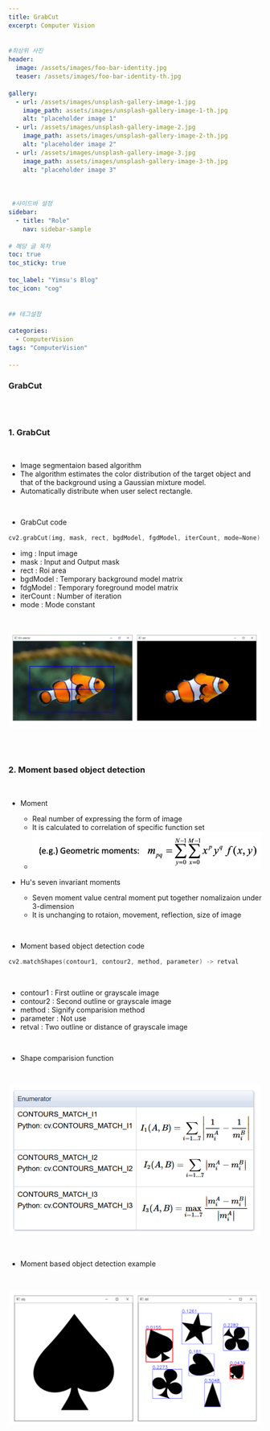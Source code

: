 ```yaml
---
title: GrabCut
excerpt: Computer Vision


#최상위 사진
header:
  image: /assets/images/foo-bar-identity.jpg
  teaser: /assets/images/foo-bar-identity-th.jpg

gallery:
  - url: /assets/images/unsplash-gallery-image-1.jpg
    image_path: assets/images/unsplash-gallery-image-1-th.jpg
    alt: "placeholder image 1"
  - url: /assets/images/unsplash-gallery-image-2.jpg
    image_path: assets/images/unsplash-gallery-image-2-th.jpg
    alt: "placeholder image 2"
  - url: /assets/images/unsplash-gallery-image-3.jpg
    image_path: assets/images/unsplash-gallery-image-3-th.jpg
    alt: "placeholder image 3"
    


 #사이드바 설정 
sidebar:
  - title: "Role"
    nav: sidebar-sample

# 해당 글 목차
toc: true
toc_sticky: true

toc_label: "Yimsu's Blog"
toc_icon: "cog"


## 테그설정

categories:
  - ComputerVision
tags: "ComputerVision"

---
```



### GrabCut

<br/>
<br/>

### 1. GrabCut

<br/>

- Image segmentaion based algorithm
- The algorithm estimates the color distribution of the target object and that of the background using a Gaussian mixture model.
- Automatically distribute when user select rectangle.

<br/>

- GrabCut code

``` c
cv2.grabCut(img, mask, rect, bgdModel, fgdModel, iterCount, mode=None) -> mask, bgdModel, fgdModel
```

- img : Input image
- mask : Input and Output mask
- rect : Roi area
- bgdModel : Temporary background model matrix
- fdgModel : Temporary foreground model matrix
- iterCount : Number of iteration
- mode : Mode constant



<br/>

![image](/assets/images/computervision/20200902_1.png)

<br/>
<br/>

### 2. Moment based object detection

<br/>

- Moment 
    - Real number of expressing the form of image
    - It is calculated to correlation of specific function set
    - ![image](/assets/images/computervision/20200902_2.png)

- Hu's seven invariant moments
    - Seven moment value central moment put together nomalizaion under 3-dimension
    - It is unchanging to rotaion, movement, reflection, size of image

<br/>

- Moment based object detection code

``` c
cv2.matchShapes(contour1, contour2, method, parameter) -> retval
```

<br/>

- contour1 : First outline or grayscale image
- contour2 : Second outline or grayscale image
- method : Signify comparision method
- parameter : Not use
- retval : Two outline or distance of grayscale image

<br/>

- Shape comparision function

<br/>

![image](/assets/images/computervision/20200902_3.png)

<br/>

- Moment based object detection example



<br/>

![image](/assets/images/computervision/20200902_4.png)

<br/>



